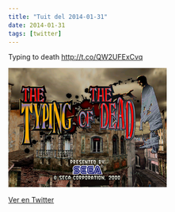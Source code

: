 ```yaml
---
title: "Tuit del 2014-01-31"
date: 2014-01-31
tags: [twitter]
---
```


Typing to death http://t.co/QW2UFExCvq

![Imagen](/assets/images/429161960408887296-BfSwh3FIgAA37sF.png)

[Ver en Twitter](https://twitter.com/i/web/status/429161960408887296)
